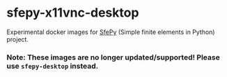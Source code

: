 # sfepy-x11vnc-desktop

Experimental docker images for [SfePy](http://sfepy.org) (Simple finite elements in Python) project.

### Note: These images are no longer updated/supported! Please use `sfepy-desktop` instead.
